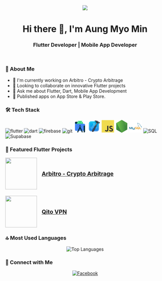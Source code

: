 <div align="center">
  <img src="https://media.giphy.com/media/UVG0BN8TOMKkPOJS6e/giphy.gif" width="100"/>
  <h1>Hi there 👋, I'm Aung Myo Min</h1>
  <h3>Flutter Developer | Mobile App Developer</h3>
  <img src="https://komarev.com/ghpvc/?username=aungmyominoffical&style=flat-square&color=blue" alt=""/>
</div>

### 💫 About Me
- 🔭 I'm currently working on Arbitro - Crypto Arbitrage
- 👯 Looking to collaborate on innovative Flutter projects
- 💬 Ask me about Flutter, Dart, Mobile App Development
- 📱 Published apps on App Store & Play Store.

### 🛠️ Tech Stack
<div>
  <img src="https://www.vectorlogo.zone/logos/flutterio/flutterio-icon.svg" alt="flutter" width="40" height="40"/>
  <img src="https://www.vectorlogo.zone/logos/dartlang/dartlang-icon.svg" alt="dart" width="40" height="40"/>
  <img src="https://www.vectorlogo.zone/logos/firebase/firebase-icon.svg" alt="firebase" width="40" height="40"/>
  <img src="https://www.vectorlogo.zone/logos/git-scm/git-scm-icon.svg" alt="git" width="40" height="40"/>
  <img src="https://raw.githubusercontent.com/devicons/devicon/master/icons/androidstudio/androidstudio-original.svg" alt="Android Studio" width="40" height="40"/>
  <img src="https://raw.githubusercontent.com/devicons/devicon/master/icons/xcode/xcode-original.svg" alt="Xcode" width="40" height="40"/>
  <img src="https://raw.githubusercontent.com/devicons/devicon/master/icons/javascript/javascript-original.svg" alt="JavaScript" width="40" height="40"/>
  <img src="https://raw.githubusercontent.com/devicons/devicon/master/icons/nodejs/nodejs-original.svg" alt="Node.js" width="40" height="40"/>
  <img src="https://raw.githubusercontent.com/devicons/devicon/master/icons/mysql/mysql-original-wordmark.svg" alt="MySQL" width="40" height="40"/>
  <img src="https://www.vectorlogo.zone/logos/postgresql/postgresql-icon.svg" alt="SQL" width="40" height="40"/>
  <img src="https://avatars.githubusercontent.com/u/54469796" alt="Supabase" width="40" height="40"/>
</div>

### 📱 Featured Flutter Projects
<div style="display: flex; align-items: center; margin-bottom: 20px;">
  <a href="https://play.google.com/store/apps/details?id=com.arbitro.app" style="display: flex; align-items: center;">
    <img src="https://play-lh.googleusercontent.com/Nt3NcLfS3dmM4IkMk6i4cx22i8w-KB6WZ4Sru5cWkE6dH-gMJoICzLDvdt_IGFoyH69J=w240-h480" width="100" height="100"/>
    <span style="margin-left: 15px; font-size: 18px; font-weight: bold;">Arbitro - Crypto Arbitrage</span>
  </a>
</div>
<div style="display: flex; align-items: center;">
  <a href="https://play.google.com/store/apps/details?id=com.vray.qito" style="display: flex; align-items: center;">
    <img src="https://play-lh.googleusercontent.com/8Hm-TfHyg8gnsZg4Vr3RuzeJsinQeSj2AI9PZvOJotn63Udn6-kByg8Tncg22GYxnE4" width="100" height="100"/>
    <span style="margin-left: 15px; font-size: 18px; font-weight: bold;">Qito VPN</span>
  </a>
</div>


### 🔝 Most Used Languages
<div align="center">
  <img src="https://github-readme-stats.vercel.app/api/top-langs/?username=aungmyominoffical&layout=compact&theme=dark" alt="Top Languages" />
</div>

### 🤝 Connect with Me
<div align="center">
  <a href="https://www.facebook.com/profile.php?id=100073789236058">
    <img src="https://img.shields.io/badge/Facebook-1877F2?style=for-the-badge&logo=facebook&logoColor=white" alt="Facebook"/>
  </a>
</div>
</div>
